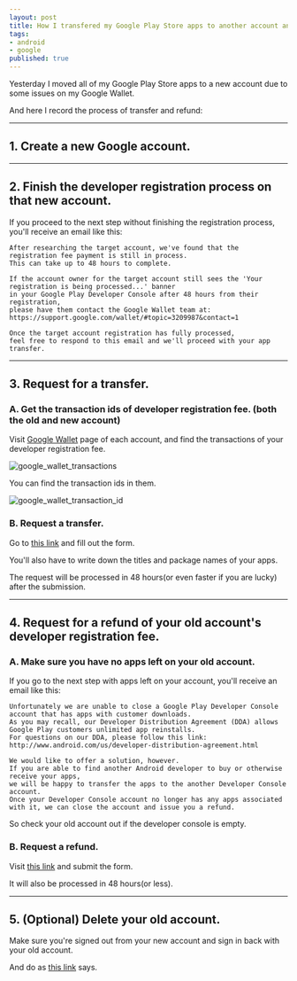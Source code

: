 ```yaml
---
layout: post
title: How I transfered my Google Play Store apps to another account and refunded developer registration fee
tags:
- android
- google
published: true
---
```


Yesterday I moved all of my Google Play Store apps to a new account due to some issues on my Google Wallet.

And here I record the process of transfer and refund:

----

## 1. Create a new Google account.


----

## 2. Finish the developer registration process on that new account.

If you proceed to the next step without finishing the registration process, you'll receive an email like this:

	After researching the target account, we've found that the registration fee payment is still in process.
	This can take up to 48 hours to complete. 
	
	If the account owner for the target account still sees the 'Your registration is being processed...' banner
	in your Google Play Developer Console after 48 hours from their registration,
	please have them contact the Google Wallet team at: 
	https://support.google.com/wallet/#topic=3209987&contact=1

	Once the target account registration has fully processed,
	feel free to respond to this email and we'll proceed with your app transfer. 

----

## 3. Request for a transfer.

### A. Get the transaction ids of developer registration fee. (both the old and new account)

Visit [Google Wallet](http://wallet.google.com/manage) page of each account, and find the transactions of your developer registration fee.

![google_wallet_transactions](https://cloud.githubusercontent.com/assets/185988/3806984/c79f6842-1c5a-11e4-9c3a-d6d868091779.png)

You can find the transaction ids in them.

![google_wallet_transaction_id](https://cloud.githubusercontent.com/assets/185988/3806985/c79f69aa-1c5a-11e4-8ce5-3db79ad209e9.png)

### B. Request a transfer.

Go to [this link](https://support.google.com/googleplay/android-developer/checklist/3294213) and fill out the form.

You'll also have to write down the titles and package names of your apps.

The request will be processed in 48 hours(or even faster if you are lucky) after the submission.

----

## 4. Request for a refund of your old account's developer registration fee.

### A. Make sure you have no apps left on your old account.

If you go to the next step with apps left on your account, you'll receive an email like this:

	Unfortunately we are unable to close a Google Play Developer Console account that has apps with customer downloads.
	As you may recall, our Developer Distribution Agreement (DDA) allows Google Play customers unlimited app reinstalls.
	For questions on our DDA, please follow this link: http://www.android.com/us/developer-distribution-agreement.html
	
	We would like to offer a solution, however.
	If you are able to find another Android developer to buy or otherwise receive your apps,
	we will be happy to transfer the apps to the another Developer Console account.
	Once your Developer Console account no longer has any apps associated with it, we can close the account and issue you a refund.

So check your old account out if the developer console is empty.

### B. Request a refund.

Visit [this link](https://support.google.com/googleplay/android-developer/contact/dev_registration?extra.IssueType=cancel) and submit the form.

It will also be processed in 48 hours(or less).

----

## 5. (Optional) Delete your old account.

Make sure you're signed out from your new account and sign in back with your old account.

And do as [this link](https://support.google.com/accounts/answer/32046) says.

